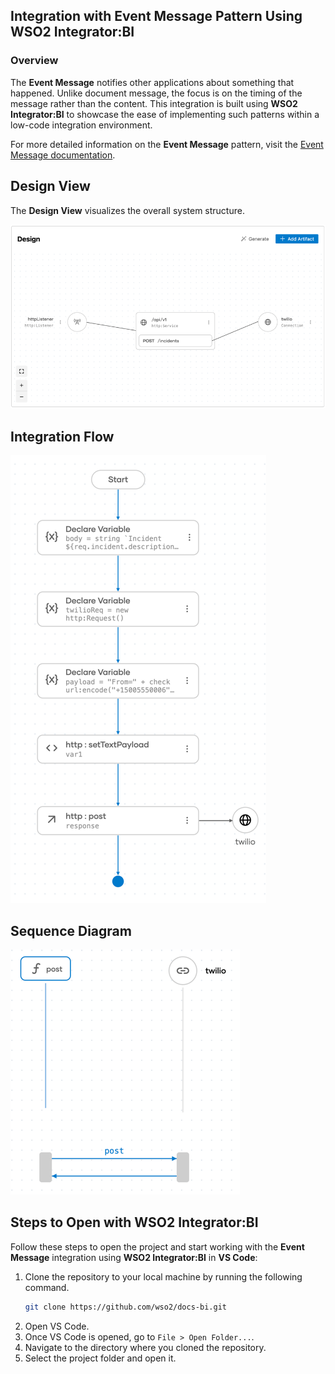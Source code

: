 ## Integration with Event Message Pattern Using WSO2 Integrator:BI

### Overview

The **Event Message** notifies other applications about something that happened. Unlike document message, the focus is on the timing of the message rather than the content. 
This integration is built using **WSO2 Integrator:BI** to showcase the ease of implementing such patterns within a low-code integration environment.

For more detailed information on the **Event Message** pattern, visit the [Event Message documentation](https://www.enterpriseintegrationpatterns.com/patterns/messaging/EventMessage.html).

## Design View

The **Design View** visualizes the overall system structure.

![Design View](design.png)

## Integration Flow

![Flow Diagram](flow.png)

## Sequence Diagram

![Flow Diagram](sequence.png)

## Steps to Open with WSO2 Integrator:BI

Follow these steps to open the project and start working with the **Event Message** integration using **WSO2 Integrator:BI** in **VS Code**:

1. Clone the repository to your local machine by running the following command.
   ```bash
   git clone https://github.com/wso2/docs-bi.git
   ```
2. Open VS Code.
3. Once VS Code is opened, go to `File > Open Folder...`.
4. Navigate to the directory where you cloned the repository.
5. Select the project folder and open it.
